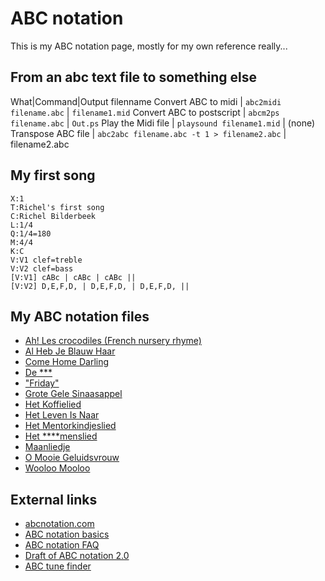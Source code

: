 # ABC notation

This is my ABC notation page, mostly for my own reference really...

## From an abc text file to something else

What|Command|Output filenname
Convert ABC to midi | `abc2midi filename.abc` | `filename1.mid`
Convert ABC to postscript | `abcm2ps filename.abc` | `Out.ps`
Play the Midi file | `playsound filename1.mid` | (none)
Transpose ABC file  | `abc2abc filename.abc -t 1 > filename2.abc`  | filename2.abc

## My first song

```
X:1
T:Richel's first song
C:Richel Bilderbeek
L:1/4
Q:1/4=180
M:4/4
K:C
V:V1 clef=treble
V:V2 clef=bass
[V:V1] cABc | cABc | cABc ||
[V:V2] D,E,F,D, | D,E,F,D, | D,E,F,D, ||
```

## My ABC notation files

-   [Ah! Les crocodiles (French nursery rhyme)](AhLesCrocodiles.abc)
-   [Al Heb Je Blauw Haar](AlHebJeBlauwHaar.abc)
-   [Come Home Darling](ComeHomeDarling.abc)
-   [De \*\*\*](DeLul.abc)
-   ["Friday"](Friday.abc)
-   [Grote Gele Sinaasappel](GroteGeleSinaasappel.abc)
-   [Het Koffielied](HetKoffielied.abc)
-   [Het Leven Is Naar](HetLevenIsNaar.abc)
-   [Het Mentorkindjeslied](HetMentorkindjeslied.abc)
-   [Het \*\*\*\*menslied](HetNeukmenslied.abc)
-   [Maanliedje](Maanliedje.abc)
-   [O Mooie Geluidsvrouw](OMooieGeluidsvrouw.abc)
-   [Wooloo Mooloo](WoolooMooloo.abc)

## External links

-   [abcnotation.com](http://www.abcnotation.com)
-   [ABC notation basics](http://abcnotation.com/blog/2010/01/31/how-to-understand-abc-the-basics)
-   [ABC notation FAQ](http://trillian.mit.edu/~jc/music/abc/ABC-FAQ.html)
-   [Draft of ABC notation 2.0](http://abc.sourceforge.net/standard/abc2-draft.html)
-   [ABC tune finder](http://trillian.mit.edu/~jc/cgi/abc/tunefind)
